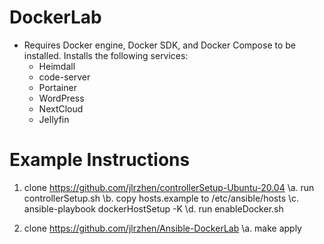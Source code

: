 # DockerLab
- Requires Docker engine, Docker SDK, and Docker Compose to be installed. Installs the following services:
  - Heimdall
  - code-server
  - Portainer
  - WordPress
  - NextCloud
  - Jellyfin

# Example Instructions
1. clone https://github.com/jlrzhen/controllerSetup-Ubuntu-20.04
  \a. run controllerSetup.sh 
  \b. copy hosts.example to /etc/ansible/hosts
  \c. ansible-playbook dockerHostSetup -K
  \d. run enableDocker.sh

2. clone https://github.com/jlrzhen/Ansible-DockerLab
  \a. make apply
